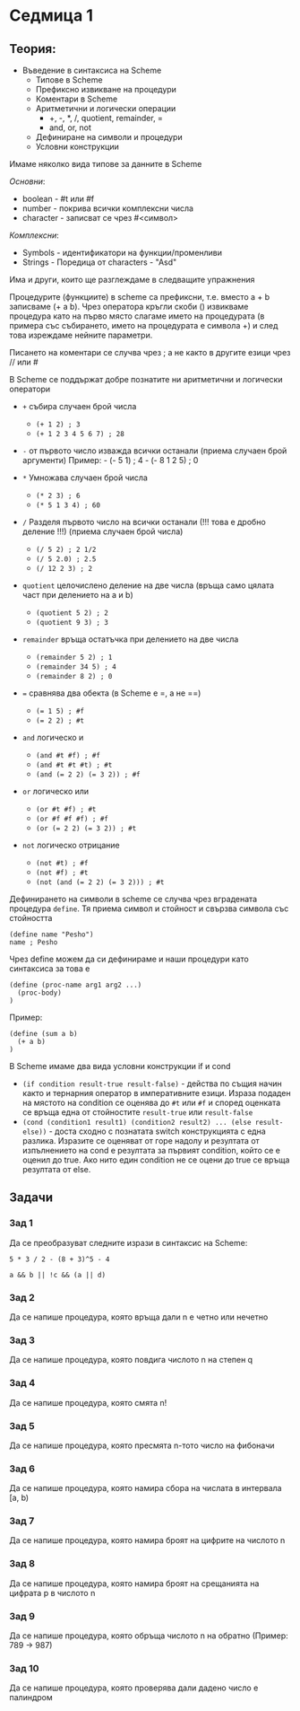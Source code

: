 Седмица 1
=========

Теория:
---------

- Въведение в синтаксиса на Scheme 
  - Типове в Scheme
  - Префиксно извикване на процедури
  - Коментари в Scheme
  - Аритметични и логически операции
    - +, -, *, /, quotient, remainder, =
    - and, or, not
  - Дефиниране на символи и процедури
  - Условни конструкции

Имаме няколко вида типове за данните в Scheme

*Основни*: 
  - boolean - #t или #f 
  - number - покрива всички комплексни числа
  - character - записват се чрез #\<символ>

*Комплексни*:
  - Symbols - идентификатори на функции/променливи
  - Strings - Поредица от characters - "Asd"
  
Има и други, които ще разглеждаме в следващите упражнения

Процедурите (функциите) в scheme са префиксни, т.е. вместо a + b записваме (+ a b). Чрез оператора кръгли скоби () извикваме процедура като на първо място слагаме името на процедурата (в примера със събирането, името на процедурата е символа +) и след това изреждаме нейните параметри.

Писането на коментари се случва чрез ; а не както в другите езици чрез // или #

В Scheme се поддържат добре познатите ни аритметични и логически оператори
  - `+` събира случаен брой числа
    - `(+ 1 2) ; 3`
    - `(+ 1 2 3 4 5 6 7) ; 28`

  - `-` от първото число изважда всички останали (приема случаен брой аргументи)
      Пример: 
        - (- 5 1) ; 4 
        - (- 8 1 2 5) ; 0

  - `*` Умножава случаен брой числа
    - `(* 2 3) ; 6`
    - `(* 5 1 3 4) ; 60`

  - `/` Разделя първото число на всички останали (!!! това е дробно деление !!!) (приема случаен брой числа)
      - `(/ 5 2) ; 2 1/2`
      - `(/ 5 2.0) ; 2.5`
      - `(/ 12 2 3) ; 2`

  - `quotient` целочислено деление на две числа (връща само цялата част при делението на a и b)
    - `(quotient 5 2) ; 2`
    - `(quotient 9 3) ; 3`

  - `remainder` връща остатъчка при делението на две числа
    - `(remainder 5 2) ; 1`
    - `(remainder 34 5) ; 4`
    - `(remainder 8 2) ; 0`

  - `=` сравнява два обекта (в Scheme е =, а не ==)
    - `(= 1 5) ; #f`
    - `(= 2 2) ; #t`
  - `and` логическо и
    - `(and #t #f) ; #f`
    - `(and #t #t #t) ; #t`
    - `(and (= 2 2) (= 3 2)) ; #f`
  - `or` логическо или
    - `(or #t #f) ; #t`
    - `(or #f #f #f) ; #f`
    - `(or (= 2 2) (= 3 2)) ; #t`
  - `not` логическо отрицание
    - `(not #t) ; #f`
    - `(not #f) ; #t`
    - `(not (and (= 2 2) (= 3 2))) ; #t`

Дефинирането на символи в scheme се случва чрез вградената процедура `define`. Тя приема символ и стойност и свързва символа със стойността

    (define name "Pesho")
    name ; Pesho

Чрез define можем да си дефинираме и наши процедури като синтаксиса за това е

    (define (proc-name arg1 arg2 ...)
      (proc-body)
    )
Пример:

    (define (sum a b)
      (+ a b)
    )

В Scheme имаме два вида условни конструкции if и cond
  - `(if condition result-true result-false)` - действа по същия начин както и тернарния оператор в императивните езици. Израза подаден на мястото на condition се оценява до `#t` или `#f` и според оценката се връща една от стойностите `result-true` или `result-false`
  - `(cond
       (condition1 result1)
       (condition2 result2)
       ...
       (else result-else))` - доста сходно с познатата switch конструкцията с една разлика. Изразите се оценяват от горе надолу и резултата от изпълнението на cond е резултата за първият condition, който се е оценил до true. Ако нито един condition не се оцени до true се връща резултата от else.

Задачи
--------------------------
### Зад 1
Да се преобразуват следните изрази в синтаксис на Scheme:

  `5 * 3 / 2 - (8 + 3)^5 - 4`
  
  `a && b || !c && (a || d)`

### Зад 2
Да се напише процедура, която връща дали n е четно или нечетно

### Зад 3
Да се напише процедура, която повдига числото n на степен q

### Зад 4
Да се напише процедура, която смята n!

### Зад 5
Да се напише процедура, която пресмята n-тото число на фибоначи

### Зад 6
Да се напише процедура, която намира сбора на числата в интервала [a, b)

### Зад 7
Да се напише процедура, която намира броят на цифрите на числото n

### Зад 8
Да се напише процедура, която намира броят на срещанията на цифрата p в числото n

### Зад 9
Да се напише процедура, която обръща числото n на обратно (Пример: 789 -> 987)

### Зад 10
Да се напише процедура, която проверява дали дадено число е палиндром
